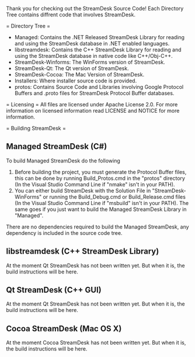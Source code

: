 Thank you for checking out the StreamDesk Source Code! Each Directory Tree contains diffrent code that involves
StreamDesk.

= Directory Tree =
* Managed: Contains the .NET Released StreamDesk Library for reading and using the StreamDesk database in .NET enabled languages.
* libstreamdesk: Contains the C++ StreamDesk Library for reading and using the StreamDesk database in native code like C++/Obj-C++.
* StreamDesk-Winforms: The WinForms version of StreamDesk.
* StreamDesk-Qt: The Qt version of StreamDesk.
* StreamDesk-Cocoa: The Mac Version of StreamDesk.
* Installers: Where installer source code is provided.
* protos: Contains Source Code and Libraries involving Google Protocol Buffers and .proto files for StreamDesk Protocol Buffer databases.

= Licensing =
All files are licensed under Apache License 2.0. For more information on licensed information read LICENSE and NOTICE
for more information.

= Building StreamDesk =

Managed StreamDesk (C#)
-----------------------
To build Managed StreamDesk do the following

1. Before building the project, you must generate the Protocol Buffer files, this can be done by running Build_Protos.cmd in the "protos" directory (In the Visual Studio Command Line if "nmake" isn't in your PATH).
2. You can either build StreamDesk with the Solution File in "StreamDesk-WinForms" or running the Build_Debug.cmd or Build_Release.cmd files (In the Visual Studio Command Line if "msbuild" isn't in your PATH). The same goes if you just want to build the Managed StreamDesk Library in "Managed".

There are no dependencies required to build the Managed StreamDesk, any dependency is included in the source code tree.

libstreamdesk (C++ StreamDesk Library)
--------------------------------------
At the moment Qt StreamDesk has not been written yet. But when it is, the build instructions will be here.

Qt StreamDesk (C++ GUI)
-----------------------
At the moment Qt StreamDesk has not been written yet. But when it is, the build instructions will be here.

Cocoa StreamDesk (Mac OS X)
---------------------------
At the moment Cocoa StreamDesk has not been written yet. But when it is, the build instructions will be here.